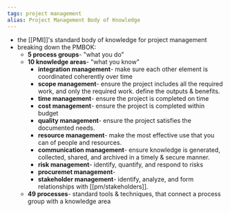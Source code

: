 ```yaml
---
tags: project management
alias: Project Management Body of Knowledge
---
```


- the [[PMI]]'s standard body of knowledge for project management
- breaking down the PMBOK:
	- **5 process groups**- "what you do"
	- **10 knowledge areas**- "what you know"
		- **integration management**- make sure each other element is coordinated coherently over time
		- **scope management**- ensure the project includes all the required work, and only the required work. define the outputs & benefits.
		- **time management**- ensure the project is completed on time
		- **cost management**- ensure the project is completed within budget
		- **quality management**- ensure the project satisfies the documented needs.
		- **resource management**- make the most effective use that you can of people and resources.
		- **communication management**- ensure knowledge is generated, collected, shared, and archived in a timely & secure manner.
		- **risk management**- identify, quantify, and respond to risks
		- **procuremet management**-
		- **stakeholder management**- identify, analyze, and form relationships with [[pm/stakeholders]].
	- **49 processes**- standard tools & techniques, that connect a process group with a knowledge area